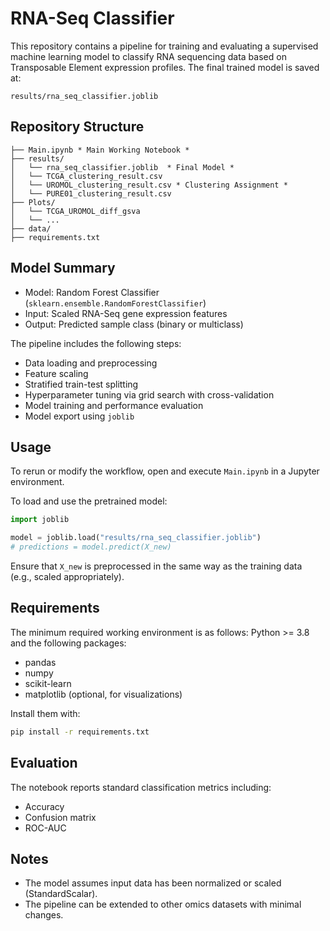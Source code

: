# RNA-Seq Classifier

This repository contains a pipeline for training and evaluating a supervised machine learning model to classify RNA sequencing data based on Transposable Element expression profiles. The final trained model is saved at:

```
results/rna_seq_classifier.joblib
```

## Repository Structure

```
├── Main.ipynb * Main Working Notebook *
├── results/
│   └── rna_seq_classifier.joblib  * Final Model *
│   └── TCGA_clustering_result.csv 
│   └── UROMOL_clustering_result.csv * Clustering Assignment *
│   └── PURE01_clustering_result.csv  
├── Plots/
│   └── TCGA_UROMOL_diff_gsva
│   └── ...
├── data/                      
├── requirements.txt
```

## Model Summary

- Model: Random Forest Classifier (`sklearn.ensemble.RandomForestClassifier`)
- Input: Scaled RNA-Seq gene expression features
- Output: Predicted sample class (binary or multiclass)

The pipeline includes the following steps:
- Data loading and preprocessing
- Feature scaling
- Stratified train-test splitting
- Hyperparameter tuning via grid search with cross-validation
- Model training and performance evaluation
- Model export using `joblib`

## Usage

To rerun or modify the workflow, open and execute `Main.ipynb` in a Jupyter environment.

To load and use the pretrained model:

```python
import joblib

model = joblib.load("results/rna_seq_classifier.joblib")
# predictions = model.predict(X_new)
```

Ensure that `X_new` is preprocessed in the same way as the training data (e.g., scaled appropriately).

## Requirements

The minimum required working environment is as follows:
Python >= 3.8 and the following packages:

- pandas
- numpy
- scikit-learn
- matplotlib (optional, for visualizations)

Install them with:

```bash
pip install -r requirements.txt
```

## Evaluation

The notebook reports standard classification metrics including:

- Accuracy
- Confusion matrix
- ROC-AUC

## Notes

- The model assumes input data has been normalized or scaled (StandardScalar).
- The pipeline can be extended to other omics datasets with minimal changes.

